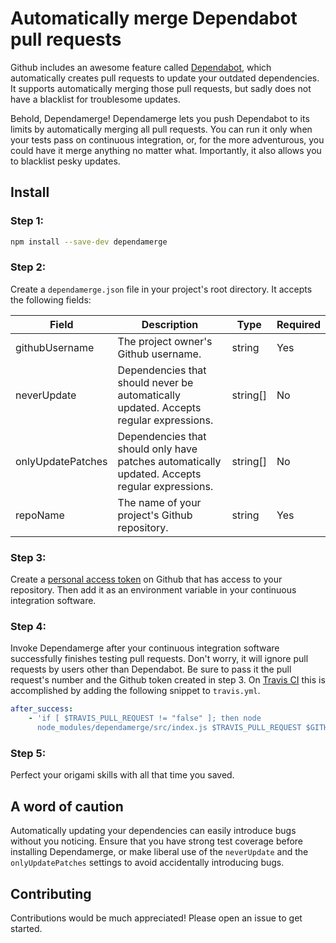 # Automatically merge Dependabot pull requests

Github includes an awesome feature called [Dependabot](https://dependabot.com/), which
automatically creates pull requests to update your outdated dependencies. It supports
automatically merging those pull requests, but sadly does not have a blacklist for
troublesome updates.

Behold, Dependamerge! Dependamerge lets you push Dependabot to its limits by
automatically merging all pull requests. You can run it only when your tests pass on
continuous integration, or, for the more adventurous, you could have it merge anything
no matter what. Importantly, it also allows you to blacklist pesky updates.

## Install

### Step 1:

```bash
npm install --save-dev dependamerge
```

### Step 2:

Create a `dependamerge.json` file in your project's root directory. It accepts the
following fields:

| Field             | Description                                                                                    | Type     | Required |
| ----------------- | ---------------------------------------------------------------------------------------------- | -------- | -------- |
| githubUsername    | The project owner's Github username.                                                           | string   | Yes      |
| neverUpdate       | Dependencies that should never be automatically updated. Accepts regular expressions.          | string[] | No       |
| onlyUpdatePatches | Dependencies that should only have patches automatically updated. Accepts regular expressions. | string[] | No       |
| repoName          | The name of your project's Github repository.                                                  | string   | Yes      |

### Step 3:

Create a
[personal access token](https://help.github.com/en/github/authenticating-to-github/creating-a-personal-access-token-for-the-command-line)
on Github that has access to your repository. Then add it as an environment variable in
your continuous integration software.

### Step 4:

Invoke Dependamerge after your continuous integration software successfully finishes
testing pull requests. Don't worry, it will ignore pull requests by users other than
Dependabot. Be sure to pass it the pull request's number and the Github token created in
step 3. On [Travis CI](https://travis-ci.com/) this is accomplished by adding the
following snippet to `travis.yml`.

```yml
after_success:
    - 'if [ $TRAVIS_PULL_REQUEST != "false" ]; then node
      node_modules/dependamerge/src/index.js $TRAVIS_PULL_REQUEST $GITHUB_TOKEN; fi'
```

### Step 5:

Perfect your origami skills with all that time you saved.

## A word of caution

Automatically updating your dependencies can easily introduce bugs without you noticing.
Ensure that you have strong test coverage before installing Dependamerge, or make
liberal use of the `neverUpdate` and the `onlyUpdatePatches` settings to avoid
accidentally introducing bugs.

## Contributing

Contributions would be much appreciated! Please open an issue to get started.
